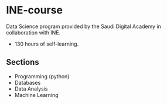 # INE-course
Data Science program provided by the Saudi Digital Academy in collaboration with INE.
- 130 hours of self-learning.

## Sections
- Programming (python)
- Databases 
- Data Analysis 
- Machine Learning 
